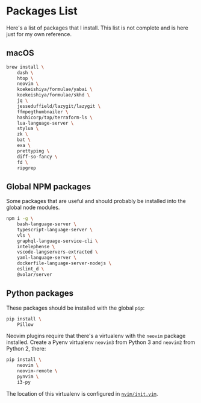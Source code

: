 # Packages List

Here's a list of packages that I install. This list is not complete and is here 
just for my own reference.


## macOS

```bash
brew install \
    dash \
    htop \
    neovim \
    koekeishiya/formulae/yabai \
    koekeishiya/formulae/skhd \
    jq \
    jesseduffield/lazygit/lazygit \
    ffmpegthumbnailer \
    hashicorp/tap/terraform-ls \
    lua-language-server \
    stylua \
    zk \
    bat \
    exa \
    prettyping \
    diff-so-fancy \
    fd \
    ripgrep
```


## Global NPM packages

Some packages that are useful and should probably be installed into the global 
node modules.

```bash
npm i -g \
    bash-language-server \
    typescript-language-server \
    vls \
    graphql-language-service-cli \
    intelephense \
    vscode-langservers-extracted \
    yaml-language-server \
    dockerfile-language-server-nodejs \
    eslint_d \
    @volar/server
```


## Python packages

These packages should be installed with the global `pip`:

```sh
pip install \
    Pillow
```

Neovim plugins require that there's a virtualenv with the `neovim` package 
installed. Create a Pyenv virtualenv `neovim3` from Python 3 and `neovim2` from 
Python 2, there:

```bash
pip install \
    neovim \
    neovim-remote \
    pynvim \
    i3-py
```

The location of this virtualenv is configured in 
[`nvim/init.vim`](../config/nvim/init.vim).
